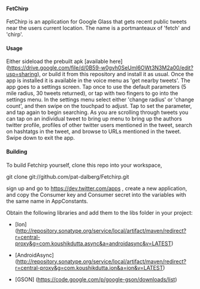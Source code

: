 #### FetChirp

FetChirp is an application for Google Glass that gets recent public tweets near the users 
current location. The name is a portmanteaux of 'fetch' and 'chirp'.

#### Usage

Either sideload the prebuilt apk [available here] (https://drive.google.com/file/d/0B59-w0gvh0SeUml6OWt3N3M2a00/edit?usp=sharing), or build it from this repository and 
install it as usual. Once the app is installed it is available in the voice menu as 
'get nearby tweets'. The app goes to a settings screen. Tap once to use the default 
parameters (5 mile radius, 30 tweets returned), or tap with two fingers to go into the 
settings menu. In the settings menu select either 'change radius' or 'change count', and 
then swipe on the touchpad to adjust. Tap to set the parameter, and tap again to begin 
searching. As you are scrolling through tweets you can tap on an individual tweet to bring 
up menu to bring up the authors twitter profile, profiles of other twitter users mentioned
in the tweet, search on hashtatgs in the tweet, and browse to URLs mentioned in the tweet.
Swipe down to exit the app.


#### Building

To build Fetchirp yourself, clone this repo into your workspace,

git clone git://github.com/pat-dalberg/Fetchirp.git

sign up and go to https://dev.twitter.com/apps , create a new application, and copy the 
Consumer key and Consumer secret into the variables with the same name in AppConstants.

Obtain the following libraries and add them to the libs folder in your project:

* [Ion] (http://repository.sonatype.org/service/local/artifact/maven/redirect?r=central-proxy&g=com.koushikdutta.async&a=androidasync&v=LATEST)

* [AndroidAsync] (http://repository.sonatype.org/service/local/artifact/maven/redirect?r=central-proxy&g=com.koushikdutta.ion&a=ion&v=LATEST)

* [GSON] (https://code.google.com/p/google-gson/downloads/list)    

